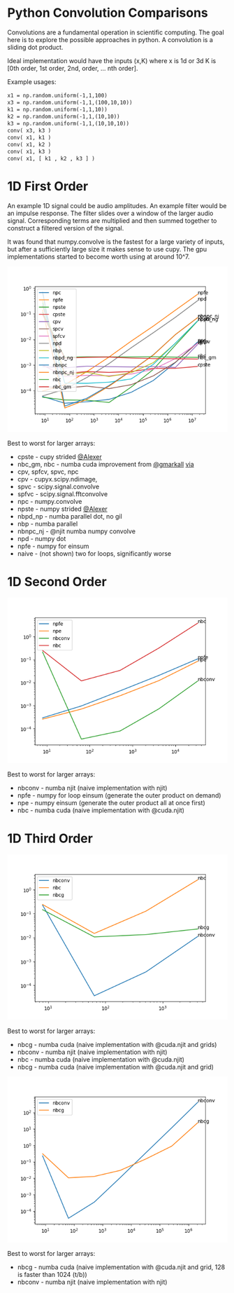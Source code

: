 # Python Convolution Comparisons

Convolutions are a fundamental operation in scientific computing.  The goal here is to explore the possible approaches in python.  A convolution is a sliding dot product.

Ideal implementation would have the inputs (x,K) where x is 1d or 3d K is [0th order, 1st order, 2nd, order, ... nth order].

Example usages:

    x1 = np.random.uniform(-1,1,100)
    x3 = np.random.uniform(-1,1,(100,10,10))
    k1 = np.random.uniform(-1,1,10))
    k2 = np.random.uniform(-1,1,(10,10))
    k3 = np.random.uniform(-1,1,(10,10,10))
    conv( x3, k3 )
    conv( x1, k1 )
    conv( x1, k2 )
    conv( x1, k3 )
    conv( x1, [ k1 , k2 , k3 ] )

# 1D First Order
An example 1D signal could be audio amplitudes.  An example filter would be an impulse response.  The filter slides over a window of the larger audio signal.  Corresponding terms are multiplied and then summed together to construct a filtered version of the signal.

It was found that numpy.convolve is the fastest for a large variety of inputs, but after a sufficiently large size it makes sense to use cupy.  The gpu implementations started to become worth using at around 10^7.

![1D, First Order](1d1o.png)

Best to worst for larger arrays:
*  cpste - cupy strided [@Alexer](https://github.com/alexer)
*  nbc_gm, nbc - numba cuda improvement from [@gmarkall](https://github.com/gmarkall) [via](https://numba.discourse.group/t/numba-convolutions/33/2)
*  cpv, spfcv, spvc, npc
  *  cpv - cupyx.scipy.ndimage,
  *  spvc - scipy.signal.convolve
  *  spfvc - scipy.signal.fftconvolve
  *  npc - numpy.convolve
*  npste - numpy strided [@Alexer](https://github.com/alexer)
*  nbpd_np - numba parallel dot, no gil
*  nbp - numba parallel
*  nbnpc_nj - @njit numba numpy convolve
*  npd - numpy dot
*  npfe - numpy for einsum
*  naive - (not shown) two for loops, significantly worse

# 1D Second Order

![1D, Second Order](1d2o.png)

Best to worst for larger arrays:
*  nbconv - numba njit (naive implementation with njit)
*  npfe - numpy for loop einsum (generate the outer product on demand)
*  npe - numpy einsum (generate the outer product all at once first)
*  nbc - numba cuda (naive implementation with @cuda.njit)

# 1D Third Order

![1D, Third Order](1d3o.png)

Best to worst for larger arrays:
*  nbcg - numba cuda (naive implementation with @cuda.njit and grids)
*  nbconv - numba njit (naive implementation with njit)
*  nbc - numba cuda (naive implementation with @cuda.njit)
*  nbcg - numba cuda (naive implementation with @cuda.njit and grid)

![1D, Third Order](1d3o_g.png)

Best to worst for larger arrays:
*  nbcg - numba cuda (naive implementation with @cuda.njit and grid, 128 is faster than 1024 (t/b))
*  nbconv - numba njit (naive implementation with njit)
